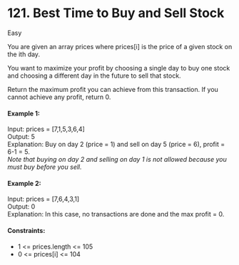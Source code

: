 # 121. Best Time to Buy and Sell Stock
Easy

You are given an array prices where prices[i] is the price of a given stock on the ith day.

You want to maximize your profit by choosing a single day to buy one stock and choosing a different day in the future to sell that stock.

Return the maximum profit you can achieve from this transaction. If you cannot achieve any profit, return 0.

 

#### Example 1:

Input: prices = [7,1,5,3,6,4]  
Output: 5  
Explanation: Buy on day 2 (price = 1) and sell on day 5 (price = 6), profit = 6-1 = 5.  
_Note that buying on day 2 and selling on day 1 is not allowed because you must buy before you sell._
#### Example 2:

Input: prices = [7,6,4,3,1]  
Output: 0  
Explanation: In this case, no transactions are done and the max profit = 0.
 

#### Constraints:

- 1 <= prices.length <= 105  
- 0 <= prices[i] <= 104